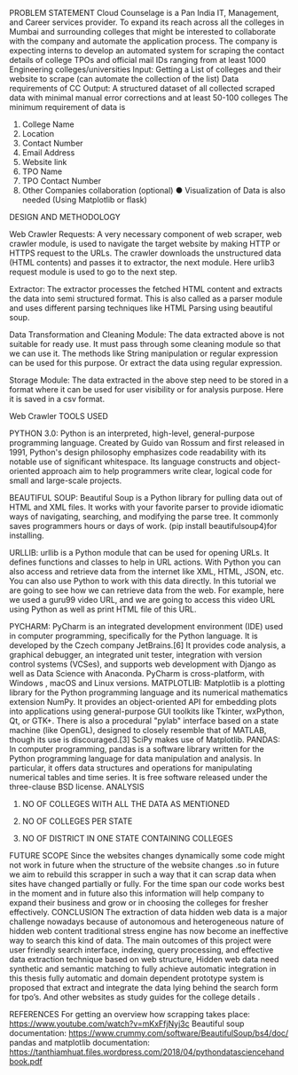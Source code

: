 

PROBLEM STATEMENT
Cloud Counselage is a Pan India IT, Management, and Career services provider. To expand its reach across all the colleges in Mumbai and surrounding colleges that might be interested to collaborate with the company and automate the application process. The company is expecting interns to develop an automated system for scraping the contact details of college TPOs and official mail IDs ranging from at least 1000 Engineering colleges/universities
Input:
Getting a List of colleges and their website to scrape (can automate the collection of the list)
Data requirements of CC
Output:
A structured dataset of all collected scraped data with minimal manual error corrections and at
least 50-100 colleges
The minimum requirement of data is
1. College Name
2. Location
3. Contact Number
4. Email Address
5. Website link
6. TPO Name
7. TPO Contact Number
8. Other Companies collaboration (optional)
● Visualization of Data is also needed (Using Matplotlib or flask)
















DESIGN AND METHODOLOGY

Web Crawler Requests:
A very necessary component of web scraper, web crawler module, is used to navigate the target website by making HTTP or HTTPS request to the URLs. The crawler downloads the unstructured data (HTML contents) and passes it to extractor, the next module. Here urlib3 request module is used to go to the next step.

Extractor:
The extractor processes the fetched HTML content and extracts the data into semi structured format. This is also called as a parser module and uses different parsing techniques like HTML Parsing using beautiful soup.

Data Transformation and Cleaning Module:
The data extracted above is not suitable for ready use. It must pass through some cleaning module so that we can use it. The methods like String manipulation or regular expression can be used for this purpose. Or extract the data using regular expression.

Storage Module:
The data extracted in the above step need to be stored in a format where it can be used for user visibility or for analysis purpose. Here it is saved in a csv format. 



















Web Crawler
TOOLS USED

PYTHON 3.0: Python is an interpreted, high-level, general-purpose programming language. Created by Guido van Rossum and first released in 1991, Python's design philosophy emphasizes code readability with its notable use of significant whitespace. Its language constructs and object-oriented approach aim to help programmers write clear, logical code for small and large-scale projects.

BEAUTIFUL SOUP: Beautiful Soup is a Python library for pulling data out of HTML and XML files. It works with your favorite parser to provide idiomatic ways of navigating, searching, and modifying the parse tree. It commonly saves programmers hours or days of work. (pip install beautifulsoup4)for installing.

URLLIB: urllib is a Python module that can be used for opening URLs. It defines functions and classes to help in URL actions.
With Python you can also access and retrieve data from the internet like XML, HTML, JSON, etc. You can also use Python to work with this data directly. In this tutorial we are going to see how we can retrieve data from the web. For example, here we used a guru99 video URL, and we are going to access this video URL using Python as well as print HTML file of this URL.

PYCHARM: PyCharm is an integrated development environment (IDE) used in computer programming, specifically for the Python language. It is developed by the Czech company JetBrains.[6] It provides code analysis, a graphical debugger, an integrated unit tester, integration with version control systems (VCSes), and supports web development with Django as well as Data Science with Anaconda. PyCharm is cross-platform, with  Windows ,  macOS and Linux versions.
MATPLOTLIB: Matplotlib is a plotting library for the Python programming language and its numerical mathematics extension NumPy. It provides an object-oriented API for embedding plots into applications using general-purpose GUI toolkits like Tkinter, wxPython, Qt, or GTK+. There is also a procedural "pylab" interface based on a state machine (like OpenGL), designed to closely resemble that of MATLAB, though its use is discouraged.[3] SciPy makes use of Matplotlib.
PANDAS: In computer programming, pandas is a software library written for the Python programming language for data manipulation and analysis. In particular, it offers data structures and operations for manipulating numerical tables and time series. It is free software released under the three-clause BSD license.
ANALYSIS
1.	NO OF COLLEGES WITH ALL THE DATA AS MENTIONED
 
2.	NO OF COLLEGES PER STATE
 
3.	NO OF DISTRICT IN ONE STATE CONTAINING COLLEGES 

FUTURE SCOPE
Since the websites changes dynamically some code might not work in future when the structure of the website changes .so in future we aim to rebuild this scrapper in such a way that it can scrap data when sites have changed partially or fully. For the time span our code works best in the moment and in future also this information will help company to expand their business and grow or in choosing the colleges for fresher effectively.
CONCLUSION
The extraction of data hidden web data is a major challenge nowadays because of autonomous and heterogeneous nature of hidden web content traditional stress engine has now become an ineffective way to search this kind of data. The main outcomes of this project were user friendly search interface, indexing, query processing, and effective data extraction technique based on web structure, Hidden web data need synthetic and semantic matching to fully achieve automatic integration in this thesis fully automatic and domain dependent prototype system is proposed that extract and integrate the data lying behind the search form for tpo’s. And other websites as study guides for the college details .






















REFERENCES
For getting an overview how scrapping takes place: https://www.youtube.com/watch?v=mKxFfjNyj3c
Beautiful soup documentation:
https://www.crummy.com/software/BeautifulSoup/bs4/doc/
pandas and matplotlib documentation:
https://tanthiamhuat.files.wordpress.com/2018/04/pythondatasciencehandbook.pdf
